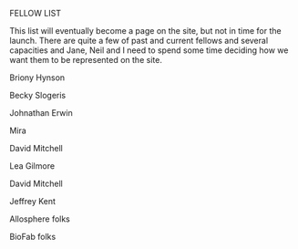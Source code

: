 FELLOW LIST

This list will eventually become a page on the site, but not in time for the launch. There are quite a few of past and current fellows and several capacities and Jane, Neil and I need to spend some time deciding how we want them to be represented on the site.

Briony Hynson

Becky Slogeris

Johnathan Erwin

Mira

David Mitchell

Lea Gilmore

David Mitchell

Jeffrey Kent

Allosphere folks

BioFab folks

